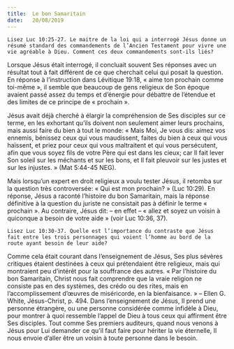 ```yaml
---
title:  Le bon Samaritain
date:   20/08/2019
---
```


`Lisez Luc 10:25-27. Le maitre de la loi qui a interrogé Jésus donne un résumé standard des commandements de l’Ancien Testament pour vivre une vie agréable à Dieu. Comment ces deux commandements sont-ils liés?`

Lorsque Jésus était interrogé, il concluait souvent Ses réponses avec un résultat tout à fait différent de ce que cherchait celui qui posait la question. En réponse à l’instruction dans Lévitique 19:18, « aime ton prochain comme toi-même », il semble que beaucoup de gens religieux de Son époque avaient passé assez du temps et d’énergie pour débattre de l’étendue et des limites de ce principe de « prochain ».

Jésus avait déjà cherché à élargir la compréhension de Ses disciples sur ce terme, en les exhortant qu’ils doivent non seulement aimer leurs prochains, mais aussi faire du bien à tout le monde: « Mais Moi, Je vous dis: aimez vos ennemis, bénissez ceux qui vous maudissent, faites du bien à ceux qui vous haïssent, et priez pour ceux qui vous maltraitent et qui vous persécutent, afin que vous soyez fils de votre Père qui est dans les cieux; car Il fait lever Son soleil sur les méchants et sur les bons, et Il fait pleuvoir sur les justes et sur les injustes. » (Mat 5:44-45 NEG).

Mais lorsqu’un expert en droit religieux a voulu tester Jésus, il retomba sur la question très controversée: « Qui est mon prochain? » (Luc 10:29). En réponse, Jésus a raconté l’histoire du bon Samaritain, mais la réponse définitive à la question du juriste ne consistait pas à définir le terme « prochain ». Au contraire, Jésus dit: – en effet – « allez et soyez un voisin à quiconque a besoin de votre aide » (voir Luc 10:36, 37).

`Lisez Luc 10:30-37. Quelle est l’importance du contraste que Jésus fait entre les trois personnages qui voient l’homme au bord de la route ayant besoin de leur aide?`

Comme cela était courant dans l’enseignement de Jésus, Ses plus sévères critiques étaient destinées à ceux qui prétendaient être religieux, mais qui montraient peu d’intérêt pour la souffrance des autres. « Par l’histoire du bon Samaritain, Christ nous fait comprendre que la vraie religion ne consiste pas en des systèmes, des crédo ou des rites, mais en l’accomplissement d’œuvres de miséricorde, en la bienfaisance. » – Ellen G. White, Jésus-Christ, p. 494. Dans l’enseignement de Jésus, Il prend une personne étrangère, ou une personne considérée comme infidèle à Dieu, pour montrer à quoi ressemble l’appel de Dieu à tous ceux qui affirment être Ses disciples. Tout comme Ses premiers auditeurs, quand nous venons à Jésus pour Lui demander ce qu’il faut faire pour hériter la vie éternelle, Il nous envoie d’aller être un voisin à toute personne dans le besoin.